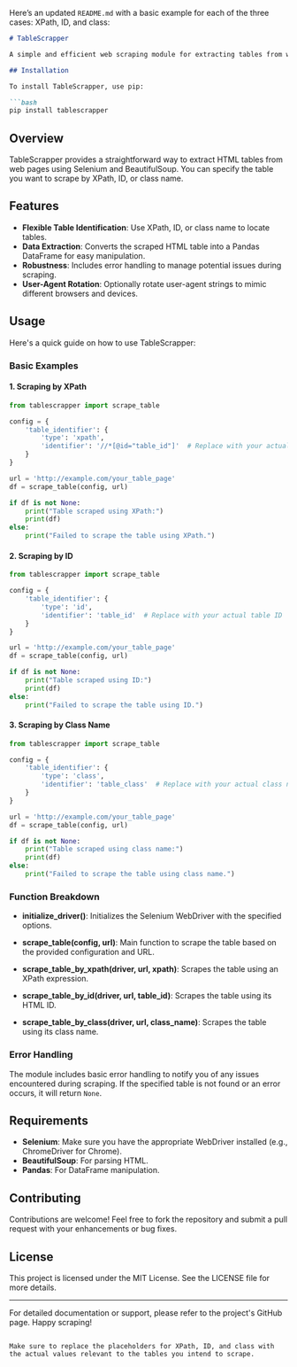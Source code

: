 Here’s an updated `README.md` with a basic example for each of the three cases: XPath, ID, and class:

```markdown
# TableScrapper

A simple and efficient web scraping module for extracting tables from web pages.

## Installation

To install TableScrapper, use pip:

```bash
pip install tablescrapper
```

## Overview

TableScrapper provides a straightforward way to extract HTML tables from web pages using Selenium and BeautifulSoup. You can specify the table you want to scrape by XPath, ID, or class name.

## Features

- **Flexible Table Identification**: Use XPath, ID, or class name to locate tables.
- **Data Extraction**: Converts the scraped HTML table into a Pandas DataFrame for easy manipulation.
- **Robustness**: Includes error handling to manage potential issues during scraping.
- **User-Agent Rotation**: Optionally rotate user-agent strings to mimic different browsers and devices.

## Usage

Here's a quick guide on how to use TableScrapper:

### Basic Examples

#### 1. Scraping by XPath

```python
from tablescrapper import scrape_table

config = {
    'table_identifier': {
        'type': 'xpath',
        'identifier': '//*[@id="table_id"]'  # Replace with your actual XPath
    }
}

url = 'http://example.com/your_table_page'
df = scrape_table(config, url)

if df is not None:
    print("Table scraped using XPath:")
    print(df)
else:
    print("Failed to scrape the table using XPath.")
```

#### 2. Scraping by ID

```python
from tablescrapper import scrape_table

config = {
    'table_identifier': {
        'type': 'id',
        'identifier': 'table_id'  # Replace with your actual table ID
    }
}

url = 'http://example.com/your_table_page'
df = scrape_table(config, url)

if df is not None:
    print("Table scraped using ID:")
    print(df)
else:
    print("Failed to scrape the table using ID.")
```

#### 3. Scraping by Class Name

```python
from tablescrapper import scrape_table

config = {
    'table_identifier': {
        'type': 'class',
        'identifier': 'table_class'  # Replace with your actual class name
    }
}

url = 'http://example.com/your_table_page'
df = scrape_table(config, url)

if df is not None:
    print("Table scraped using class name:")
    print(df)
else:
    print("Failed to scrape the table using class name.")
```

### Function Breakdown

- **initialize_driver()**: Initializes the Selenium WebDriver with the specified options.

- **scrape_table(config, url)**: Main function to scrape the table based on the provided configuration and URL.

- **scrape_table_by_xpath(driver, url, xpath)**: Scrapes the table using an XPath expression.

- **scrape_table_by_id(driver, url, table_id)**: Scrapes the table using its HTML ID.

- **scrape_table_by_class(driver, url, class_name)**: Scrapes the table using its class name.

### Error Handling

The module includes basic error handling to notify you of any issues encountered during scraping. If the specified table is not found or an error occurs, it will return `None`.

## Requirements

- **Selenium**: Make sure you have the appropriate WebDriver installed (e.g., ChromeDriver for Chrome).
- **BeautifulSoup**: For parsing HTML.
- **Pandas**: For DataFrame manipulation.

## Contributing

Contributions are welcome! Feel free to fork the repository and submit a pull request with your enhancements or bug fixes.

## License

This project is licensed under the MIT License. See the LICENSE file for more details.

---

For detailed documentation or support, please refer to the project's GitHub page. Happy scraping!
```

Make sure to replace the placeholders for XPath, ID, and class with the actual values relevant to the tables you intend to scrape.